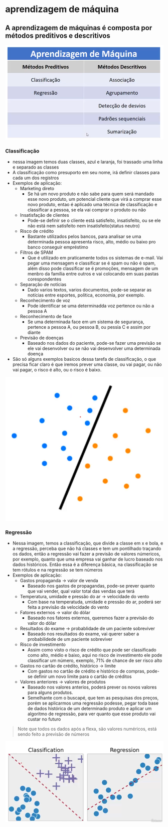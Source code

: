 # aprendizagem de máquina

## A aprendizagem de máquinas é composta por métodos preditivos e descritivos

![metodos](img/metodos.png)

### Classificação

- nessa imagem temos duas classes, azul e laranja, foi trassado uma linha e separado as classes
- A classificação como presuporto em seu nome, irá definir classes para cada um dos registros
- Exemplos de aplicação:
  - Marketing direto
    - Se há um novo produto e não sabe para quem será mandado esse novo produto, um potencial cliente que virá a comprar esse novo produto, entao é aplicado uma técnica de classificação e classificar a pessoa, se ela vai comprar o produto ou não
  - Insatisfação de clientes
    - Pode-se definir se o cliente está satisfeito, insatisfeito, ou se ele não está nem satisfeito nem insatisfeito(status neutro)
  - Risco de crédito
    - Bastante utilizados pelos bancos, para analisar se uma determinada pessoa apresenta risco, alto, médio ou baixo pro banco conseguir empréstimo
  - Filtros de SPAM
    - Que é utilizado em praticamente todos os sistemas de e-mail. Vai pegar uma mensagem e classificar se é spam ou não é spam, além disso pode classificar se é promoções, mensagem de um menbro da família entre outros e vai colocando em suas pastas corespondentes
  - Separação de notícias
    - Dado varios textos, varios documentos, pode-se separar as notícias entre esportes, política, economia, por exemplo.
  - Reconhecimento de voz
    - Pode identificar se uma determinadda voz pertence ou não a pessoa A
  - Reconhecimento de face
    - Se uma determinada face em um sistema de segurança, pertence a pessoa A, ou pessoa B, ou pessia C e assim por diante
  - Previsão de doenças
    - Baseado nos dados do paciente, pode-se fazer uma previsão se ele vai desenvolver ou se não vai desenvolver uma determinada doença
- São só alguns exemplos basicos dessa tarefa de classificação, o que precisa ficar claro é que iremos prever uma classe, ou vai pagar, ou não vai pagar, o risco é alto, ou o risco é baixo.

![classificacao](img/classificacao.png)

### Regressão

- Nessa imagem, temos a classificação, que divide a classe em x e bola, e a regressão, perceba que não há classes e tem um pontilhado traçando os dados, então a regressão vai fazer a previsão de valores númericos, por exemplo, quanto que uma empresa vai ganhar de lucro baseado nos dados históricos. Então essa é a diferença básica, na classificação se tem rótulos e na regressão se tem números
- Exemplos de aplicação:
  - Gastos propaganda $\rightarrow$ valor de venda
    - Baseado nos gastos de propagandas, pode-se prever quanto que vai vender, qual valor total das vendas que terá
  - Temperatura, umidade e pressão do ar $\rightarrow$ velocidade do vento
    - Com base na temperatuda, umidade e pressão do ar, poderá ser feita a previsão da velocidade do vento
  - Fatores externos $\rightarrow$ valor do dólar
    - Baseado nos fatores externos, queremos fazer a previsão do valor do dólar
  - Resultados do exame $\rightarrow$ probablidade de um paciente sobreviver
    - Baseado nos resultados do exame, vai querer saber a probabilidede de um paciente sobreviver
  - Risco de investimento
    - Assim como visto o risco de crédito que pode ser classificado como alto, médio e baixo, aqui no risco de investimento ele pode classificar um número, exemplo, 71% de chance de ser risco alto
  - Gastos no cartão de crédito, histórico $\rightarrow$ limite
    - Com gastos no cartão de crédito e histórico de compras, pode-se definir um novo limite para o cartão de créditos
  - Valores anteriores $\rightarrow$ valores de produtos
    - Baseado nos valores anterios, poderá prever os novos valores para alguns produtos.
    - Semelhante com o buscapé, que tem as pesquisas dos preços, porém se aplicarmos uma regressão podesse, pegar toda base de dados histórica de um determinado produto e aplicar um algoritmo de regressão, para ver quanto que esse produto vai custar no futuro

> Note que todos os dados após a flexa, são valores numéricos, está sendo feito a previsão de números

![regressao](img/regressao.png)
